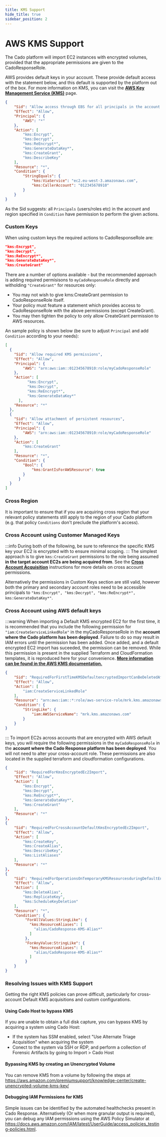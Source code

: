 ```yaml
---
title: KMS Support
hide_title: true
sidebar_position: 2
---
```


# AWS KMS Support
The Cado platform will import EC2 instances with encrypted volumes, provided that the appropriate permissions are given to the CadoResponseRole. 

AWS provides default keys in your account. These provide default access with the statement below, and this default is supported by the platform out of the box.  For more information on KMS, you can visit the **[AWS Key Management Service (KMS)](https://aws.amazon.com/kms/)** page.

```json
{
    "Sid": "Allow access through EBS for all principals in the account that are authorized to use EBS",
    "Effect": "Allow",
    "Principal": {
        "AWS": "*"
    },
    "Action": [
        "kms:Encrypt",
        "kms:Decrypt",
        "kms:ReEncrypt*",
        "kms:GenerateDataKey*",
        "kms:CreateGrant",
        "kms:DescribeKey"
    ],
    "Resource": "*",
    "Condition": {
        "StringEquals": {
            "kms:ViaService": "ec2.eu-west-3.amazonaws.com",
            "kms:CallerAccount": "012345678910"
        }
    }
}
```

As the Sid suggests: all `Principals` (users/roles etc) in the account and region specified in `Condition` have permission to perform the given actions.

### Custom Keys
When using custom keys the required actions to CadoResponseRole are:
```json
"kms:Encrypt",
"kms:Decrypt",
"kms:ReEncrypt*",
"kms:GenerateDataKey*",
"kms:CreateGrant"
```

There are a number of options available - but the recommended approach is adding required permisisons to `myCadoResponseRole` directly and witholding `"CreateGrant"` for resources only:
- You may not wish to give kms:CreateGrant permission to CadoResponseRole itself.
- Your policy must feature a statement which provides access to CadoResponseRole with the above permissions (except CreateGrant).
- You may then tighten the policy to only allow CreateGrant permission to AWS resources.

An sample policy is shown below (be sure to adjust `Principal` and add `Condition` according to your needs):
```json
[
  {
    "Sid": "Allow required KMS permissions",
    "Effect": "Allow",
    "Principal": {
        "AWS": "arn:aws:iam::012345678910:role/myCadoResponseRole"
    },
    "Action": [
          "kms:Encrypt",
          "kms:Decrypt",
          "kms:ReEncrypt*",
          "kms:GenerateDataKey*"
      ],
    "Resource": "*"
  },
  {
    "Sid": "Allow attachment of persistent resources",
    "Effect": "Allow",
    "Principal": {
        "AWS": "arn:aws:iam::012345678910:role/myCadoResponseRole"
    },
    "Action": [
        "kms:CreateGrant"
    ],
    "Resource": "*",
    "Condition": {
        "Bool": {
            "kms:GrantIsForAWSResource": true
        }
      }
  }
]
```

### Cross Region
It is important to ensure that if you are acquiring cross region that your relevant policy statements still apply to the region of your Cado platform (e.g. that policy `Conditions` don't preclude the platform's access).

### Cross Account using Customer Managed Keys
:::info
During both of the following, be sure to reference the specific KMS key your EC2 is encrypted with to ensure minimal scoping.
:::
The simplest approach is to give `kms:CreateGrant` permissions to the role being assumed **in the target account EC2s are being acquired from**. See the **[Cross Account Acquisition](../iam/cross-account-creation.md)** instructions for more details on cross account permissions.

Alternatively the permissions in Custom Keys section are still valid, however both the primary and secondary account roles need to be accessible principals to `"kms:Encrypt", "kms:Decrypt", "kms:ReEncrypt*", kms:GenerateDataKey*"`.

### Cross Account using AWS default keys
:::warning
When importing a Default KMS encrypted EC2 for the first time, it is recommended that you include the following permission for `"iam:CreateServiceLinkedRole"` in the myCadoResponseRole in the **account where the Cado platform has been deployed**.  Failure to do so may result in IAM errors until the permission has been added.  Once added, and a default encrypted EC2 import has suceeded, the permission can be removed.  While this permission is present in the supplied Terraform and CloudFormation templates, it is reproduced here for your convenience.  **[More information can be found in the AWS KMS documentation.](https://docs.aws.amazon.com/kms/latest/developerguide/using-service-linked-roles.html#slr-permissions-multi-region)**

```json
{
	"Sid": "RequiredForFirstTimeKMSDefaultencryptedImportCanBeDeletedAfter",
	"Effect": "Allow",
	"Action": [
		"iam:CreateServiceLinkedRole"
	],
	"Resource": "arn:aws:iam::*:role/aws-service-role/mrk.kms.amazonaws.com/AWSServiceRoleForKeyManagementServiceMultiRegionKeys",
	"Condition": {
		"StringLike": {
			"iam:AWSServiceName": "mrk.kms.amazonaws.com"
		}
	}
}
```
:::
To import EC2s across accounts that are encrypted with AWS default keys, you will require the following permissions in the `myCadoResponseRole` in the **account where the Cado Response platform has been deployed**.  You will not need to alter your cross-account role.  These permissions are also located in the supplied terraform and cloudformation configurations.

```json
{
	"Sid": "RequiredForKmsEncryptedEc2Import",
	"Effect": "Allow",
	"Action": [
		"kms:Encrypt",
		"kms:Decrypt",
		"kms:ReEncrypt*",
		"kms:GenerateDataKey*",
		"kms:CreateGrant"
	],
	"Resource": "*"
},
{
	"Sid": "RequiredForCrossAccountDefaultKmsEncryptedEc2Import",
	"Effect": "Allow",
	"Action": [
		"kms:CreateKey",
		"kms:CreateAlias",
		"kms:DescribeKey",
		"kms:ListAliases"
	],
	"Resource": "*"
},
{
	"Sid": "RequiredForOperationsOnTemporaryKMSResourcesduringDefaultEncryptedEc2Import",
	"Effect": "Allow",
	"Action": [
		"kms:DeleteAlias",
		"kms:ReplicateKey",
		"kms:ScheduleKeyDeletion"
	],
	"Resource": "*",
	"Condition": {
		 "ForAllValues:StringLike": {
		   "kms:ResourceAliases": [
		     "alias/CadoResponse-KMS-Alias*"
		   ]
		 },
		 "ForAnyValue:StringLike": {
		   "kms:ResourceAliases": [
		     "alias/CadoResponse-KMS-Alias*"
		   ]
		 }
	}
}
```

### Resolving Issues with KMS Support
Getting the right KMS policies can prove difficult, particularly for cross-account Default KMS acquisitions and custom configurations.

#### Using Cado Host to bypass KMS
If you are unable to obtain a full disk capture, you can bypass KMS by acquiring a system using Cado Host:
- If the system has SSM enabled, select "Use Alternate Triage Acquisition" when acquiring the system
- Conect to the system via SSH or RDP, and perform a collection of Forensic Artifacts by going to Import > Cado Host

#### Bypassing KMS by creating an Unencrypted Volume
You can remove KMS from a volume by following the steps at https://aws.amazon.com/premiumsupport/knowledge-center/create-unencrypted-volume-kms-key/

#### Debugging IAM Permissions for KMS
Simple issues can be identified by the automated healthchecks present in Cado Response.  Alternatively (Or when more granular output is required), you can debug any IAM permissions using the AWS Policy Simulator at https://docs.aws.amazon.com/IAM/latest/UserGuide/access_policies_testing-policies.html.  


